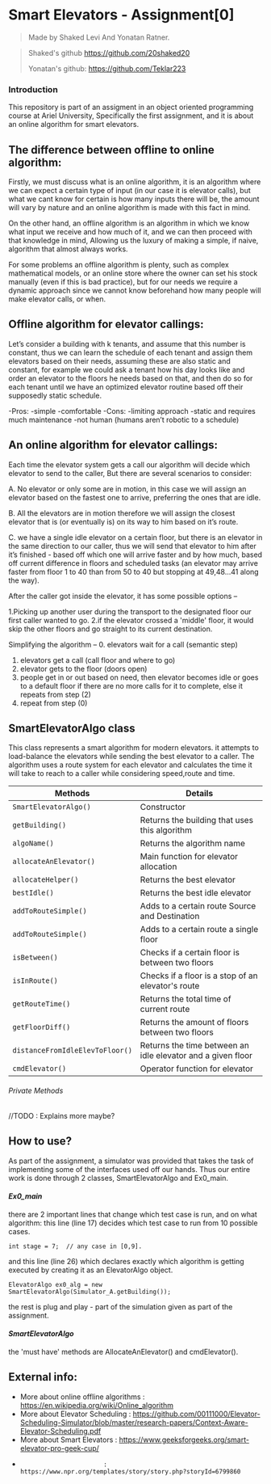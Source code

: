 # Smart Elevators - Assignment[0]

> Made by Shaked Levi And Yonatan Ratner.

>Shaked's github https://github.com/20shaked20
>
>Yonatan's github: https://github.com/Teklar223

### Introduction
This repository is part of an assigment in an object oriented programming course at Ariel University,
Specifically the first assignment, and it is about an online algorithm for smart elevators.

## The difference between offline to online algorithm:

Firstly, we must discuss what is an online algorithm, it is an algorithm where we can expect a certain type of input (in our case it is elevator calls),
but what we cant know for certain is how many inputs there will be, the amount will vary by nature and an online algorithm is made with this fact in mind.

On the other hand, an offline algorithm is an algorithm in which we know what input we receive and how much of it, and we can then proceed with that knowledge in mind,
Allowing us the luxury of making a simple, if naive, algorithm that almost always works.

For some problems an offline algorithm is plenty, such as complex mathematical models, or an online store where the owner can set his stock manually (even if this is bad practice), but for our needs we require a dynamic approach since we cannot know beforehand how many people will make elevator calls, or when.



## Offline algorithm for elevator callings:
Let’s consider a building with k tenants, and assume that this number is constant, thus we can learn the schedule of each tenant and assign them elevators based on their needs, assuming these are also static and constant, for example we could ask a tenant how his day looks like and order an elevator to the floors he needs based on that, and then do so for each tenant until we have an optimized elevator routine based off their supposedly static schedule.

-Pros:
            -simple
            -comfortable
-Cons:
            -limiting approach
            -static and requires much maintenance
            -not human (humans aren’t robotic to a schedule)
 


## An online algorithm for elevator callings:

Each time the elevator system gets a call our algorithm will decide which elevator to send to the caller,
But there are several scenarios to consider:

A. No elevator or only some are in motion, in this case we will assign an elevator based on the fastest one to arrive, preferring the ones that are idle.

B. All the elevators are in motion therefore we will assign the closest elevator that is (or eventually is) on its way to him based on it’s route.

C. we have a single idle elevator on a certain floor, but there is an elevator in the same direction to our caller, thus we will send that elevator to him after it’s finished - based off which one will arrive faster and by how much, based off current difference in floors and scheduled tasks (an elevator may arrive faster from floor 1 to 40 than from 50 to 40 but stopping at 49,48...41 along the way).

After the caller got inside the elevator, it has some possible options –

1.Picking up another user during the transport to the designated floor our first caller wanted to go.
2.if the elevator crossed a 'middle' floor, it would skip the other floors and go straight to its current destination.

Simplifying the algorithm –
0. elevators wait for a call (semantic step)
1. elevators get a call (call floor and where to go)
2. elevator gets to the floor (doors open)
3. people get in or out based on need, then elevator becomes idle or goes to a default floor if there are no more calls for it to complete, else it repeats from step (2)
4. repeat from step (0)
 
 
 
 


## SmartElevatorAlgo class
This class represents a smart algorithm for modern elevators. it attempts to load-balance the elevators while sending the best elevator to a caller.
The algorithm uses a route system for each elevator and calculates the time it will take to reach to a caller while considering speed,route and time.

| **Methods**      |    **Details**        |
|-----------------|-----------------------|
| `SmartElevatorAlgo()` | Constructor |
| `getBuilding()` | Returns the building that uses this algorithm |
| `algoName()` | Returns the algorithm name |
| `allocateAnElevator()` | Main function for elevator allocation |
| `allocateHelper()` | Returns the best elevator |
| `bestIdle()` | Returns the best idle elevator |
| `addToRouteSimple()` | Adds to a certain route Source and Destination |
| `addToRouteSimple()` | Adds to a certain route a single floor |
| `isBetween()` | Checks if a certain floor is between two floors |
| `isInRoute()` | Checks if a floor is a stop of an elevator's route |
| `getRouteTime()` | Returns the total time of current route |
| `getFloorDiff()` | Returns the amount of floors between two floors |
| `distanceFromIdleElevToFloor()` | Returns the time between an idle elevator and a given floor |
| `cmdElevator()` | Operator function for elevator |


###### Private Methods 
//TODO : Explains more maybe?



## How to use?

As part of the assignment, a simulator was provided that takes the task of implementing some of the interfaces used off our hands.
Thus our entire work is done through 2 classes, SmartElevatorAlgo and Ex0_main.

#### *Ex0_main*
there are 2 important lines that change which test case is run, and on what algorithm:
this line (line 17) decides which test case to run from 10 possible cases.
```
int stage = 7;  // any case in [0,9].
```
and this line (line 26) which declares exactly which algorithm is getting executed by creating it as an ElevatorAlgo object.
```
ElevatorAlgo ex0_alg = new SmartElevatorAlgo(Simulator_A.getBuilding());
```

the rest is plug and play - part of the simulation given as part of the assignment.

#### *SmartElevatorAlgo*

the 'must have' methods are AllocateAnElevator() and cmdElevator().

## External info:
- More about online offline algorithms : https://en.wikipedia.org/wiki/Online_algorithm
- More about Elevator Scheduling : https://github.com/00111000/Elevator-Scheduling-Simulator/blob/master/research-papers/Context-Aware-Elevator-Scheduling.pdf
- More about Smart Elevators : https://www.geeksforgeeks.org/smart-elevator-pro-geek-cup/
-                            : https://www.npr.org/templates/story/story.php?storyId=6799860
